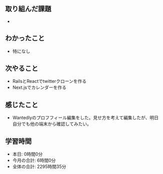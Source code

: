## 取り組んだ課題
- 
## わかったこと
-  特になし
## 次やること
- RailsとReactでtwitterクローンを作る
- Next.jsでカレンダーを作る
## 感じたこと
- Wantedlyのプロフフィール編集をした。見せ方を考えて編集したが、明日自分でも他の端末から確認してみたい。
## 学習時間
- 本日: 0時間0分
- 今月の合計: 6時間0分
- 全体の合計: 2295時間35分
